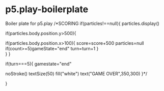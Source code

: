 # p5.play-boilerplate
Boiler plate for p5.play
/*SCORING
if(particles!==null){
particles.display()

if(particles.body.position.y>500){

if(particles.body.position.x>100){
score=score+500
particles=null 
if(count>=5)gameState="end"
turn=turn+1
}    
}
}


if(turn===5){
gamestate="end"

noStroke()
textSize(50)
fill("white")
text("GAME OVER",350,300)
}*/



}


